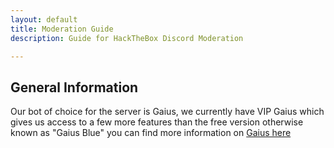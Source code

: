 ```yaml
---
layout: default
title: Moderation Guide
description: Guide for HackTheBox Discord Moderation

---
```


## General Information

Our bot of choice for the server is Gaius, we currently have VIP Gaius which gives us access to a few more features than the free version
otherwise known as "Gaius Blue" you can find more information on [Gaius here](https://gaiusbot.me/)

